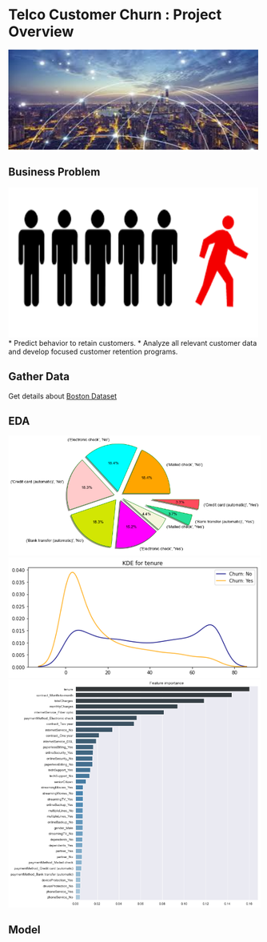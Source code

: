 # Telco Customer Churn : Project Overview
<img src="images/main.jpg" width ="500" height="200" >

   

## Business Problem
  <img src="images/customer.png" width ="500" height="300" >
  * Predict behavior to retain customers. 
  * Analyze all relevant customer data and develop focused customer retention programs.

## Gather Data
  Get details about [Boston Dataset](https://scikit-learn.org/stable/modules/generated/sklearn.datasets.load_boston.html)
   
## EDA
   ![](images/churn.png)
   ![](images/churn3.png)
   ![](images/churn2.png)

      
## Model
